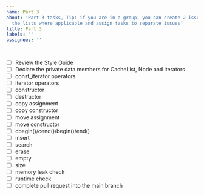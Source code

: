 ```yaml
---
name: Part 3
about: 'Part 3 tasks, Tip: if you are in a group, you can create 2 issues and split
  the lists where applicable and assign tasks to separate issues'
title: Part 3
labels: ''
assignees: ''

---
```


- [ ] Review the Style Guide
- [ ] Declare the private data members for CacheList, Node and iterators
- [ ] const_iterator operators
- [ ] iterator operators
- [ ] constructor
- [ ] destructor
- [ ] copy assignment
- [ ] copy constructor
- [ ] move assignment
- [ ] move constructor
- [ ] cbegin()/cend()/begin()/end()
- [ ] insert
- [ ] search
- [ ] erase
- [ ] empty
- [ ] size
- [ ] memory leak check
- [ ] runtime check
- [ ] complete pull request into the main branch
